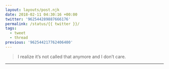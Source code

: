 ```yaml
---
layout: layouts/post.njk
date: 2018-02-11 04:30:16 +00:00
twitter: '962544289887666176'
permalink: /status/{{ twitter }}/
tags: 
  - tweet
  - thread
previous: '962544217762406400'
---
```


> I realize it’s not called that anymore and I don’t care.

---
